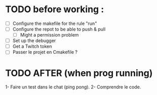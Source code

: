 # TODO before working : 
- [ ] Configure the makefile for the rule "run"
- [ ] Configure the repot to be able to push & pull    
  - [ ] Might a permission problem
- [ ] Set up the debugger
- [ ] Get a Twitch token
- [ ] Passer le projet en Cmakefile ?

# TODO AFTER (when prog running)
1- Faire un test dans le chat (ping pong).
2- Comprendre le code.


